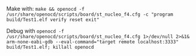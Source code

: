 Make with: `make && openocd -f /usr/share/openocd/scripts/board/st_nucleo_f4.cfg -c "program build/Test1.elf verify reset exit"`

Debug with `openocd -f /usr/share/openocd/scripts/board/st_nucleo_f4.cfg 1>/dev/null 2>&1& arm-none-eabi-gdb --eval-command="target remote localhost:3333" build/Test1.elf; killall openocd`
